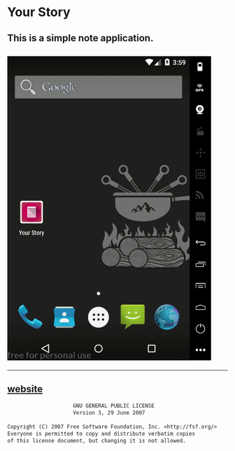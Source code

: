 # Your Story
This is a simple note application.
----------

![1](screenshots/app.gif)
------

------
[website](http://www.semiworld.org/)
------
                         GNU GENERAL PUBLIC LICENSE
                         Version 3, 29 June 2007
 
    Copyright (C) 2007 Free Software Foundation, Inc. <http://fsf.org/>
    Everyone is permitted to copy and distribute verbatim copies
    of this license document, but changing it is not allowed.

